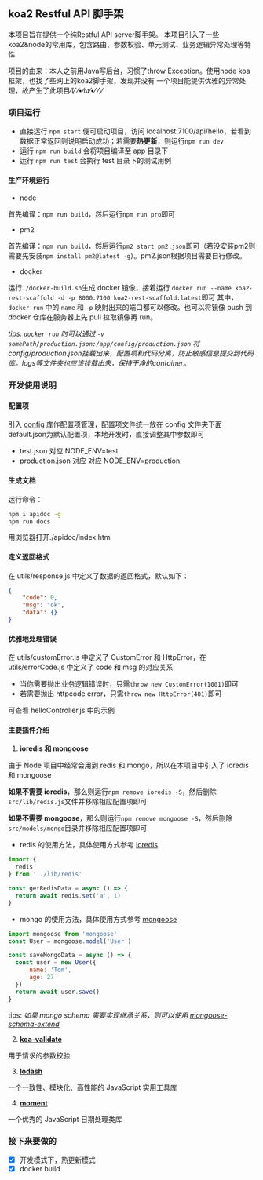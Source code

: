 ## koa2 Restful API 脚手架

本项目旨在提供一个纯Restful API server脚手架。
本项目引入了一些koa2&node的常用库，包含路由、参数校验、单元测试、业务逻辑异常处理等特性

项目的由来：本人之前用Java写后台，习惯了throw Exception。使用node koa框架，也找了些网上的koa2脚手架，发现并没有
一个项目能提供优雅的异常处理，故产生了此项目⁄(⁄ ⁄•⁄ω⁄•⁄ ⁄)⁄

### 项目运行

- 直接运行 `npm start` 便可启动项目，访问 localhost:7100/api/hello，若看到数据正常返回则说明启动成功；若需要**热更新**，则运行`npm run dev`
- 运行 `npm run build` 会将项目编译至 app 目录下
- 运行 `npm run test` 会执行 test 目录下的测试用例

#### 生产环境运行
- node

首先编译：`npm run build`，然后运行`npm run pro`即可

- pm2

首先编译：`npm run build`，然后运行`pm2 start pm2.json`即可（若没安装pm2则需要先安装`npm install pm2@latest -g`）。pm2.json根据项目需要自行修改。

- docker

运行`./docker-build.sh`生成 docker 镜像，接着运行 `docker run --name koa2-rest-scaffold -d -p 8000:7100 koa2-rest-scaffold:latest`即可
其中，`docker run` 中的 `name` 和 `-p` 映射出来的端口都可以修改。也可以将镜像 push 到 docker 仓库在服务器上先 pull 拉取镜像再 run。

_tips: `docker run` 时可以通过 `-v somePath/production.json:/app/config/production.json` 将config/production.json挂载出来，配置项和代码分离，防止敏感信息提交到代码库。logs等文件夹也应该挂载出来，保持干净的container。_

### 开发使用说明

#### 配置项
引入 [config](https://github.com/lightbend/config) 库作配置项管理，配置项文件统一放在 config 文件夹下面
default.json为默认配置项，本地开发时，直接调整其中参数即可
- test.json 对应 NODE_ENV=test
- production.json 对应 对应 NODE_ENV=production

#### 生成文档

运行命令：
```bash
npm i apidoc -g
npm run docs
```
用浏览器打开./apidoc/index.html

#### 定义返回格式

在 utils/response.js 中定义了数据的返回格式，默认如下：

```json
{
    "code": 0,
    "msg": "ok",
    "data": {}
}
```

#### 优雅地处理错误

在 utils/customError.js 中定义了 CustomError 和 HttpError，在 utils/errorCode.js 中定义了 code 和 msg 的对应关系

- 当你需要抛出业务逻辑错误时，只需`throw new CustomError(1001)`即可
- 若需要抛出 httpcode error，只需`throw new HttpError(401)`即可

可查看 helloController.js 中的示例

#### 主要插件介绍

1. **ioredis 和 mongoose**

由于 Node 项目中经常会用到 redis 和 mongo，所以在本项目中引入了 ioredis 和 mongoose

**如果不需要 ioredis**，那么则运行`npm remove ioredis -S`，然后删除`src/lib/redis.js`文件并移除相应配置项即可

**如果不需要 mongoose**，那么则运行`npm remove mongoose -S`，然后删除`src/models/mongo`目录并移除相应配置项即可

- redis 的使用方法，具体使用方式参考 [ioredis](https://github.com/luin/ioredis)

```javascript
import {
  redis
} from '../lib/redis'

const getRedisData = async () => {
  return await redis.set('a', 1)
}
```

- mongo 的使用方法，具体使用方式参考 [mongoose](https://github.com/Automattic/mongoose)

```javascript
import mongoose from 'mongoose'
const User = mongoose.model('User')

const saveMongoData = async () => {
  const user = new User({
      name: 'Tom',
      age: 27
  })
  return await user.save()
}
```

tips: _如果 mongo schema 需要实现继承关系，则可以使用 [mongoose-schema-extend](https://github.com/briankircho/mongoose-schema-extend)_

2. **[koa-validate](https://github.com/RocksonZeta/koa-validate)**

用于请求的参数校验

3. **[lodash](https://github.com/lodash/lodash/)**

一个一致性、模块化、高性能的 JavaScript 实用工具库

4. **[moment](https://github.com/moment/moment/)**

一个优秀的 JavaScript 日期处理类库

### 接下来要做的

- [x] 开发模式下，热更新模式
- [x] docker build
